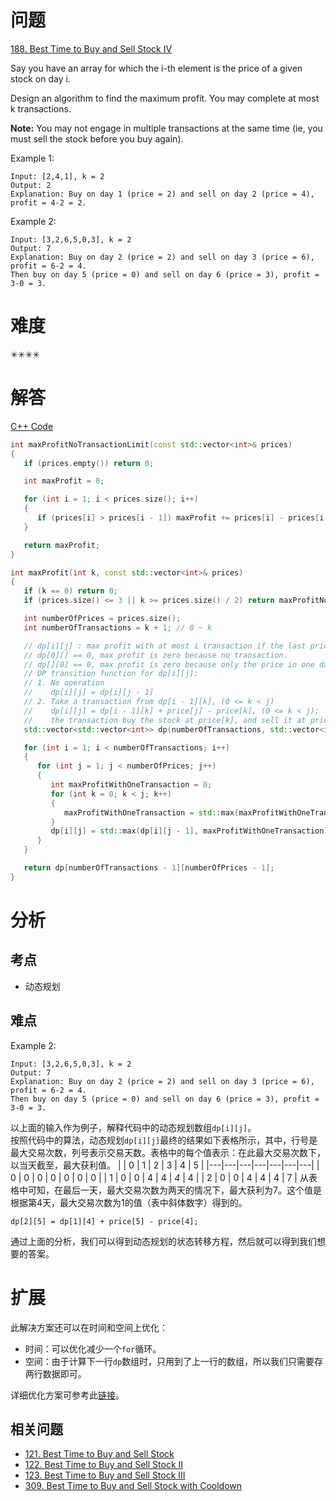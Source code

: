 # 问题
[188. Best Time to Buy and Sell Stock IV](https://leetcode.com/problems/best-time-to-buy-and-sell-stock-iv/)

Say you have an array for which the i-th element is the price of a given stock on day i.

Design an algorithm to find the maximum profit. You may complete at most k transactions.

**Note:**
You may not engage in multiple transactions at the same time (ie, you must sell the stock before you buy again).

Example 1:
```
Input: [2,4,1], k = 2
Output: 2
Explanation: Buy on day 1 (price = 2) and sell on day 2 (price = 4), profit = 4-2 = 2.
```
Example 2:
```
Input: [3,2,6,5,0,3], k = 2
Output: 7
Explanation: Buy on day 2 (price = 2) and sell on day 3 (price = 6), profit = 6-2 = 4.
Then buy on day 5 (price = 0) and sell on day 6 (price = 3), profit = 3-0 = 3.
```

# 难度
✳✳✳✳

# 解答

[C++ Code](./code/188.Best-Time-to-Buy-and-Sell-Stock-IV/main.cpp)
```cpp
int maxProfitNoTransactionLimit(const std::vector<int>& prices)
{
   if (prices.empty()) return 0;

   int maxProfit = 0;

   for (int i = 1; i < prices.size(); i++)
   {
      if (prices[i] > prices[i - 1]) maxProfit += prices[i] - prices[i - 1];
   }

   return maxProfit;
}

int maxProfit(int k, const std::vector<int>& prices)
{
   if (k == 0) return 0;
   if (prices.size() <= 3 || k >= prices.size() / 2) return maxProfitNoTransactionLimit(prices);

   int numberOfPrices = prices.size();
   int numberOfTransactions = k + 1; // 0 ~ k

   // dp[i][j] : max profit with at most i transaction if the last price is price[j].
   // dp[0][] == 0, max profit is zero because no transaction.
   // dp[][0] == 0, max profit is zero because only the price in one day is same, which cannot get the profit.
   // DP transition function for dp[i][j]:
   // 1. No operation
   //    dp[i][j] = dp[i][j - 1]
   // 2. Take a transaction from dp[i - 1][k], (0 <= k < j)
   //    dp[i][j] = dp[i - 1][k] + price[j] - price[k], (0 <= k < j);
   //    the transaction buy the stock at price[k], and sell it at price[j].
   std::vector<std::vector<int>> dp(numberOfTransactions, std::vector<int>(numberOfPrices));

   for (int i = 1; i < numberOfTransactions; i++)
   {
      for (int j = 1; j < numberOfPrices; j++)
      {
         int maxProfitWithOneTransaction = 0;
         for (int k = 0; k < j; k++)
         {
            maxProfitWithOneTransaction = std::max(maxProfitWithOneTransaction, dp[i - 1][k] + prices[j] - prices[k]);
         }
         dp[i][j] = std::max(dp[i][j - 1], maxProfitWithOneTransaction);
      }
   }

   return dp[numberOfTransactions - 1][numberOfPrices - 1];
}
```

# 分析
## 考点
* 动态规划

## 难点
Example 2:
```
Input: [3,2,6,5,0,3], k = 2
Output: 7
Explanation: Buy on day 2 (price = 2) and sell on day 3 (price = 6), profit = 6-2 = 4.
Then buy on day 5 (price = 0) and sell on day 6 (price = 3), profit = 3-0 = 3.
```
以上面的输入作为例子，解释代码中的动态规划数组`dp[i][j]`。<br>
按照代码中的算法，动态规划`dp[i][j]`最终的结果如下表格所示，其中，行号是最大交易次数，列号表示交易天数。表格中的每个值表示：在此最大交易次数下，以当天截至，最大获利值。
|   | 0 | 1 | 2 | 3 | 4 | 5 |
|---|---|---|---|---|---|---|
| 0 | 0 | 0 | 0 | 0 | 0 | 0 |
| 1 | 0 | 0 | 4 | 4 | *4* | 4 |
| 2 | 0 | 0 | 4 | 4 | 4 | 7 |
从表格中可知，在最后一天，最大交易次数为两天的情况下，最大获利为7。这个值是根据第4天，最大交易次数为1的值（表中斜体数字）得到的。
```
dp[2][5] = dp[1][4] + price[5] - price[4]; 
```
通过上面的分析，我们可以得到动态规划的状态转移方程，然后就可以得到我们想要的答案。

# 扩展
此解决方案还可以在时间和空间上优化：
- 时间：可以优化减少一个`for`循环。
- 空间：由于计算下一行`dp`数组时，只用到了上一行的数组，所以我们只需要存两行数据即可。

详细优化方案可参考此[链接](https://leetcode.com/problems/best-time-to-buy-and-sell-stock-iv/discuss/407062/3-Solutions-Different-Complexities-with-Detailed-Explanation.)。


## 相关问题
* [121. Best Time to Buy and Sell Stock](121.Best-Time-to-Buy-and-Sell-Stock.md)
* [122. Best Time to Buy and Sell Stock II](122.Best-Time-to-Buy-and-Sell-Stock-II.md)
* [123. Best Time to Buy and Sell Stock III](123.Best-Time-to-Buy-and-Sell-Stock-III.md)
* [309. Best Time to Buy and Sell Stock with Cooldown](309.Best-Time-to-Buy-and-Sell-Stock-with-Cooldown.md)